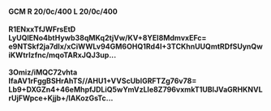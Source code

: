 #### GCM R 20/0c/400 L 20/0c/400
**R1ENxxTfJWFrsEtD**<br/>**LyUQlENo4btHywb38qMKq2tjVw/KV+8YEl8MdmvxEFc=**<br/>**e9NTSkf2ja7dIx/xCiWWLv94GM6OHQ1Rd4I+3TCKhnUUQmtRDfSUynQwiKWtrIzfnc/mqoTARxJQJ3up...**<br/><br/>
**3Omiz/iMQC72vhta**<br/>**IfaAV1rFggBSHrAhTS//AHU1+VVScUbIGRFTZg76v78=**<br/>**Lb9+DXGZn4+46eMhpfJDLiQ5wYmVzLle8Z796vxmkT1UBlJVaGRHKNVLrUjFWpce+Kjjb+/lAKozGsTc...**